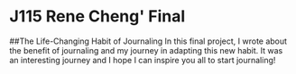 # J115 Rene Cheng' Final 
 ##The Life-Changing Habit of Journaling 
In this final project, I wrote about the benefit of journaling and my journey in adapting this new habit. It was an interesting journey and I hope I can inspire you all to start journaling! 
